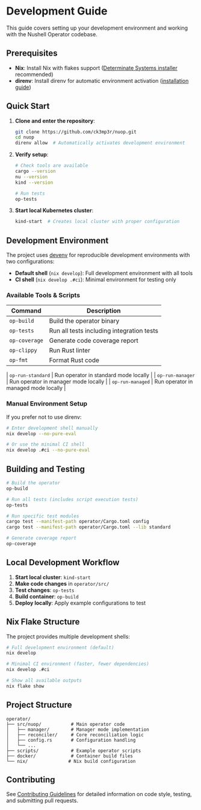 # Development Guide

This guide covers setting up your development environment and working with the Nushell Operator codebase.

## Prerequisites

- **Nix**: Install Nix with flakes support ([Determinate Systems installer](https://install.determinate.systems/) recommended)
- **direnv**: Install direnv for automatic environment activation ([installation guide](https://direnv.net/docs/installation.html))

## Quick Start

1. **Clone and enter the repository**:
   ```bash
   git clone https://github.com/ck3mp3r/nuop.git
   cd nuop
   direnv allow  # Automatically activates development environment
   ```

2. **Verify setup**:
   ```bash
   # Check tools are available
   cargo --version
   nu --version
   kind --version
   
   # Run tests
   op-tests
   ```

3. **Start local Kubernetes cluster**:
   ```bash
   kind-start  # Creates local cluster with proper configuration
   ```

## Development Environment

The project uses [devenv](https://devenv.sh/) for reproducible development environments with two configurations:

- **Default shell** (`nix develop`): Full development environment with all tools
- **CI shell** (`nix develop .#ci`): Minimal environment for testing only

### Available Tools & Scripts

| Command | Description |
|---------|-------------|
| `op-build` | Build the operator binary |
| `op-tests` | Run all tests including integration tests |
| `op-coverage` | Generate code coverage report |
| `op-clippy` | Run Rust linter |
| `op-fmt` | Format Rust code |

| `op-run-standard` | Run operator in standard mode locally |
| `op-run-manager` | Run operator in manager mode locally |
| `op-run-managed` | Run operator in managed mode locally |

### Manual Environment Setup

If you prefer not to use direnv:

```bash
# Enter development shell manually
nix develop --no-pure-eval

# Or use the minimal CI shell
nix develop .#ci --no-pure-eval
```

## Building and Testing

```bash
# Build the operator
op-build

# Run all tests (includes script execution tests)
op-tests

# Run specific test modules
cargo test --manifest-path operator/Cargo.toml config
cargo test --manifest-path operator/Cargo.toml --lib standard

# Generate coverage report
op-coverage
```

## Local Development Workflow

1. **Start local cluster**: `kind-start`
2. **Make code changes** in `operator/src/`
3. **Test changes**: `op-tests`
4. **Build container**: `op-build` 
5. **Deploy locally**: Apply example configurations to test

## Nix Flake Structure

The project provides multiple development shells:

```bash
# Full development environment (default)
nix develop

# Minimal CI environment (faster, fewer dependencies)  
nix develop .#ci

# Show all available outputs
nix flake show
```

## Project Structure

```
operator/
├── src/nuop/           # Main operator code
│   ├── manager/        # Manager mode implementation
│   ├── reconciler/     # Core reconciliation logic
│   ├── config.rs       # Configuration handling
│   └── ...
├── scripts/            # Example operator scripts
├── docker/             # Container build files
└── nix/               # Nix build configuration
```

## Contributing

See [Contributing Guidelines](CONTRIBUTING.md) for detailed information on code style, testing, and submitting pull requests.